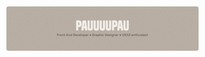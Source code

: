 # ![Header](https://raw.githubusercontent.com/pauuuupau/pauuuupau/refs/heads/gh-pages/img/header.png)
